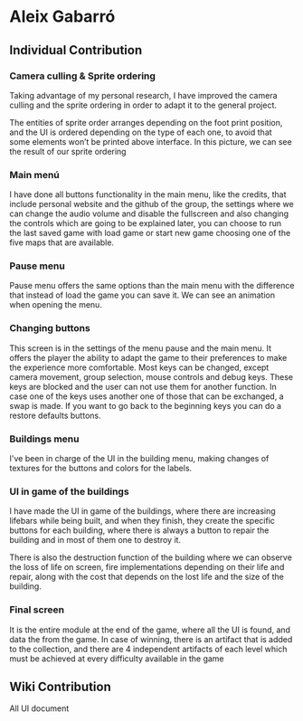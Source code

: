 ﻿# Aleix Gabarró
## Individual Contribution

### Camera culling & Sprite ordering

Taking advantage of my personal research, I have improved the camera culling and the sprite ordering in order to adapt it to the general project.

The entities of sprite order arranges depending on the foot print position, and the UI is ordered depending on the type of each one, to avoid that some elements won’t be printed above interface.
In this picture, we can see the result of our sprite ordering

 
### Main menú

I have done all buttons functionality in the main menu, like the credits, that include personal website and the github of the group, the settings where we can change the audio volume and disable the fullscreen and also changing the controls which are going to be explained later, you can choose to run the last saved game with load game or start new game choosing one of the five maps that are available.

### Pause menu

Pause menu offers the same options than the main menu with the difference that instead of load the game you can save it. We can see an animation when opening the menu.

### Changing buttons

This screen is in the settings of the menu pause and the main menu. It offers the player the ability to adapt the game to their preferences to make the experience more comfortable. Most keys can be changed, except camera movement, group selection, mouse controls and debug keys. These keys are blocked and the user can not use them for another function. In case one of the keys uses another one of those that can be exchanged, a swap is made. If you want to go back to the beginning keys you can do a restore defaults buttons.
 
### Buildings menu

I've been in charge of the UI in the building menu, making changes of textures for the buttons and colors for the labels.

### UI in game of the buildings

I have made the UI in game of the buildings, where there are increasing lifebars while being built, and when they finish, they create the specific buttons for each building, where there is always a button to repair the building and in most of them one to destroy it.

There is also the destruction function of the building where we can observe the loss of life on screen, fire implementations depending on their life and repair, along with the cost that depends on the lost life and the size of the building.


### Final screen
It is the entire module at the end of the game, where all the UI is found, and data the from the game. In case of winning, there is an artifact that is added to the collection, and there are 4 independent artifacts of each level which must be achieved at every difficulty available in the game

## Wiki Contribution

All UI document

